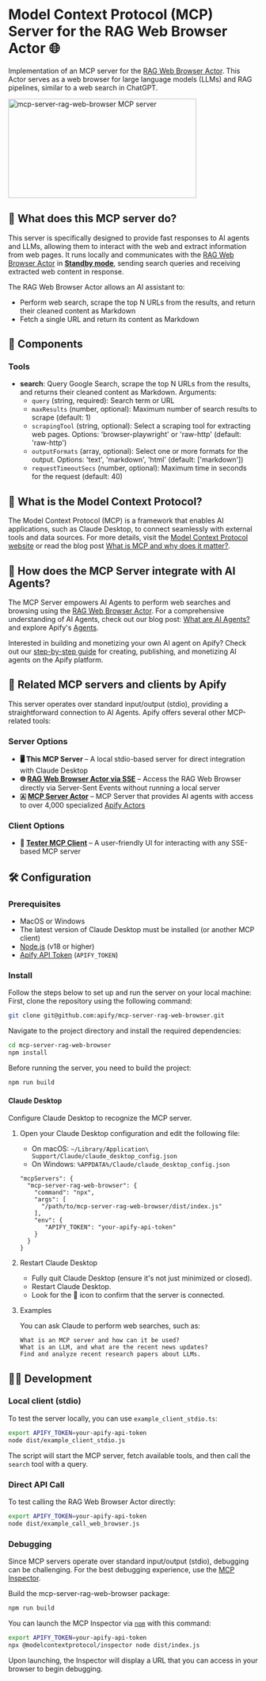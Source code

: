 # Model Context Protocol (MCP) Server for the RAG Web Browser Actor 🌐

Implementation of an MCP server for the [RAG Web Browser Actor](https://apify.com/apify/rag-web-browser).
This Actor serves as a web browser for large language models (LLMs) and RAG pipelines, similar to a web search in ChatGPT.

<a href="https://glama.ai/mcp/servers/sr8xzdi3yv"><img width="380" height="200" src="https://glama.ai/mcp/servers/sr8xzdi3yv/badge" alt="mcp-server-rag-web-browser MCP server" /></a>

## 🎯 What does this MCP server do?

This server is specifically designed to provide fast responses to AI agents and LLMs, allowing them to interact with the web and extract information from web pages.
It runs locally and communicates with the [RAG Web Browser Actor](https://apify.com/apify/rag-web-browser) in [**Standby mode**](https://docs.apify.com/platform/actors/running/standby),
sending search queries and receiving extracted web content in response.

The RAG Web Browser Actor allows an AI assistant to:
- Perform web search, scrape the top N URLs from the results, and return their cleaned content as Markdown
- Fetch a single URL and return its content as Markdown

## 🧱 Components

### Tools

- **search**: Query Google Search, scrape the top N URLs from the results, and returns their cleaned content as Markdown. Arguments:
  - `query` (string, required): Search term or URL
  - `maxResults` (number, optional): Maximum number of search results to scrape (default: 1)
  - `scrapingTool` (string, optional): Select a scraping tool for extracting web pages. Options: 'browser-playwright' or 'raw-http' (default: 'raw-http')
  - `outputFormats` (array, optional): Select one or more formats for the output. Options: 'text', 'markdown', 'html' (default: ['markdown'])
  - `requestTimeoutSecs` (number, optional): Maximum time in seconds for the request (default: 40)

## 🔄 What is the Model Context Protocol?

The Model Context Protocol (MCP) is a framework that enables AI applications, such as Claude Desktop, to connect seamlessly with external tools and data sources.
For more details, visit the [Model Context Protocol website](https://modelcontextprotocol.org/) or read the blog post [What is MCP and why does it matter?](https://blog.apify.com/what-is-model-context-protocol/).

## 🤖 How does the MCP Server integrate with AI Agents?

The MCP Server empowers AI Agents to perform web searches and browsing using the [RAG Web Browser Actor](https://apify.com/apify/rag-web-browser).
For a comprehensive understanding of AI Agents, check out our blog post: [What are AI Agents?](https://blog.apify.com/what-are-ai-agents/) and explore Apify's [Agents](https://apify.com/store/categories/agents).

Interested in building and monetizing your own AI agent on Apify? Check out our [step-by-step guide](https://blog.apify.com/how-to-build-an-ai-agent/) for creating, publishing, and monetizing AI agents on the Apify platform.

## 🔌 Related MCP servers and clients by Apify

This server operates over standard input/output (stdio), providing a straightforward connection to AI Agents. Apify offers several other MCP-related tools:

### Server Options
- **🖥️ This MCP Server** – A local stdio-based server for direct integration with Claude Desktop
- **🌐 [RAG Web Browser Actor via SSE](https://apify.com/apify/rag-web-browser#anthropic-model-context-protocol-mcp-server)** – Access the RAG Web Browser directly via Server-Sent Events without running a local server
- **🇦 [MCP Server Actor](https://apify.com/apify/actors-mcp-server)** – MCP Server that provides AI agents with access to over 4,000 specialized [Apify Actors](https://apify.com/store)

### Client Options
- **💬 [Tester MCP Client](https://apify.com/jiri.spilka/tester-mcp-client)** – A user-friendly UI for interacting with any SSE-based MCP server

## 🛠️ Configuration

### Prerequisites

- MacOS or Windows
- The latest version of Claude Desktop must be installed (or another MCP client)
- [Node.js](https://nodejs.org/en) (v18 or higher)
- [Apify API Token](https://docs.apify.com/platform/integrations/api#api-token) (`APIFY_TOKEN`)

### Install

Follow the steps below to set up and run the server on your local machine:
First, clone the repository using the following command:

```bash
git clone git@github.com:apify/mcp-server-rag-web-browser.git
```

Navigate to the project directory and install the required dependencies:

```bash
cd mcp-server-rag-web-browser
npm install
```

Before running the server, you need to build the project:

```bash
npm run build
```

#### Claude Desktop

Configure Claude Desktop to recognize the MCP server.

1. Open your Claude Desktop configuration and edit the following file:

   - On macOS: `~/Library/Application\ Support/Claude/claude_desktop_config.json`
   - On Windows: `%APPDATA%/Claude/claude_desktop_config.json`

    ```text
    "mcpServers": {
      "mcp-server-rag-web-browser": {
        "command": "npx",
        "args": [
          "/path/to/mcp-server-rag-web-browser/dist/index.js"
        ],
        "env": {
           "APIFY_TOKEN": "your-apify-api-token"
        }
      }
    }
    ```

2. Restart Claude Desktop

    - Fully quit Claude Desktop (ensure it's not just minimized or closed).
    - Restart Claude Desktop.
    - Look for the 🔌 icon to confirm that the server is connected.

3. Examples

    You can ask Claude to perform web searches, such as:
    ```text
    What is an MCP server and how can it be used?
    What is an LLM, and what are the recent news updates?
    Find and analyze recent research papers about LLMs.
    ```

## 👷🏼 Development

### Local client (stdio)

To test the server locally, you can use `example_client_stdio.ts`:

```bash
export APIFY_TOKEN=your-apify-api-token
node dist/example_client_stdio.js
```

The script will start the MCP server, fetch available tools, and then call the `search` tool with a query.

### Direct API Call

To test calling the RAG Web Browser Actor directly:

```bash
export APIFY_TOKEN=your-apify-api-token
node dist/example_call_web_browser.js
```

### Debugging

Since MCP servers operate over standard input/output (stdio), debugging can be challenging.
For the best debugging experience, use the [MCP Inspector](https://github.com/modelcontextprotocol/inspector).

Build the mcp-server-rag-web-browser package:

```bash
npm run build
```

You can launch the MCP Inspector via [`npm`](https://docs.npmjs.com/downloading-and-installing-node-js-and-npm) with this command:

```bash
export APIFY_TOKEN=your-apify-api-token
npx @modelcontextprotocol/inspector node dist/index.js
```

Upon launching, the Inspector will display a URL that you can access in your browser to begin debugging.
